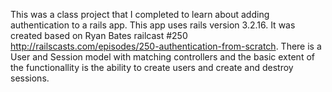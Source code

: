 This was a class project that I completed to learn about adding authentication to a rails app. This app uses rails version 3.2.16. It was created based on Ryan Bates railcast #250 http://railscasts.com/episodes/250-authentication-from-scratch. There is a User and Session model with matching controllers and the basic extent of the functionallity is the ability to create users and create and destroy sessions.
